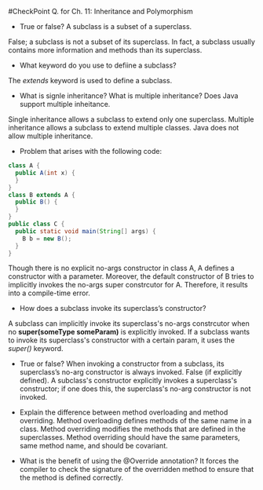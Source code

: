 #CheckPoint Q. for Ch. 11: Inheritance and Polymorphism

- True or false? A subclass is a subset of a superclass. 

False; a subclass is not a subset of its superclass. In fact, a subclass usually contains more information and methods than its superclass.

- What keyword do you use to defiine a subclass? 

The *extends* keyword is used to define a subclass. 

- What is signle inheritance? What is multiple inheritance? Does Java support multiple inheitance. 

Single inheritance allows a subclass to extend only one superclass. Multiple inheritance allows a subclass to extend multiple classes. Java does not allow multiple inheritance.

- Problem that arises with the following code: 

```java
class A {
  public A(int x) {
  }
}
class B extends A {
  public B() {
  }
}
public class C {
  public static void main(String[] args) {
    B b = new B();
  }
}
```

Though there is no explicit no-args constructor in class A, A defines a constructor with a parameter. Moreover, the default constructor of B tries to implicitly invokes the no-args super constrcutor for A. Therefore, it results into a compile-time error. 

- How does a subclass invoke its superclass’s constructor? 

A subclass can implicitly invoke its superclass's no-args constrcutor when no **super(someType someParam)** is explicitly invoked. If a subclass wants to invoke its superclass's constructor with a certain param, it uses the *super()* keyword. 

- True or false? When invoking a constructor from a subclass, its superclass’s no-arg constructor is always invoked.
False (if explicitly defined). A subclass's constructor explicitly invokes a superclass's constructor; if one does this, the superclass's no-arg constructor is not invoked.

- Explain the difference between method overloading and method overriding.
Method overloading defines methods of the same name in a class. Method overriding modifies the methods that are defined in the superclasses. Method overriding should have the same parameters, same method name, and should be covariant.

- What is the benefit of using the @Override annotation?
It forces the compiler to check the signature of the overridden method to ensure that the method is defined correctly.
